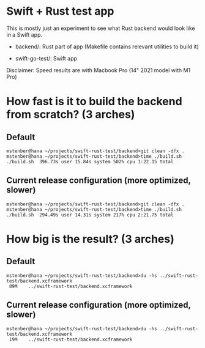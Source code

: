 # Swift + Rust test app #

This is mostly just an experiment to see what Rust backend would look like in a Swift app.

- backend/: Rust part of app (Makefile contains relevant utilities to build it)

- swift-go-test/: Swift app

Disclaimer: Speed results are with Macbook Pro (14" 2021 model with M1 Pro)

# How fast is it to build the backend from scratch? (3 arches)

## Default

```
mstenber@hana ~/projects/swift-rust-test/backend>git clean -dfx .
mstenber@hana ~/projects/swift-rust-test/backend>time ./build.sh
./build.sh  396.73s user 15.84s system 502% cpu 1:22.15 total
```


## Current release configuration (more optimized, slower)

```
mstenber@hana ~/projects/swift-rust-test/backend>git clean -dfx .
mstenber@hana ~/projects/swift-rust-test/backend>time ./build.sh
./build.sh  294.49s user 14.31s system 217% cpu 2:21.75 total
```

# How big is the result? (3 arches)

## Default

```
mstenber@hana ~/projects/swift-rust-test/backend>du -hs ../swift-rust-test/backend.xcframework
 89M	../swift-rust-test/backend.xcframework
```


## Current release configuration (more optimized, slower)

```
mstenber@hana ~/projects/swift-rust-test/backend>du -hs ../swift-rust-test/backend.xcframework
 19M	../swift-rust-test/backend.xcframework
```
